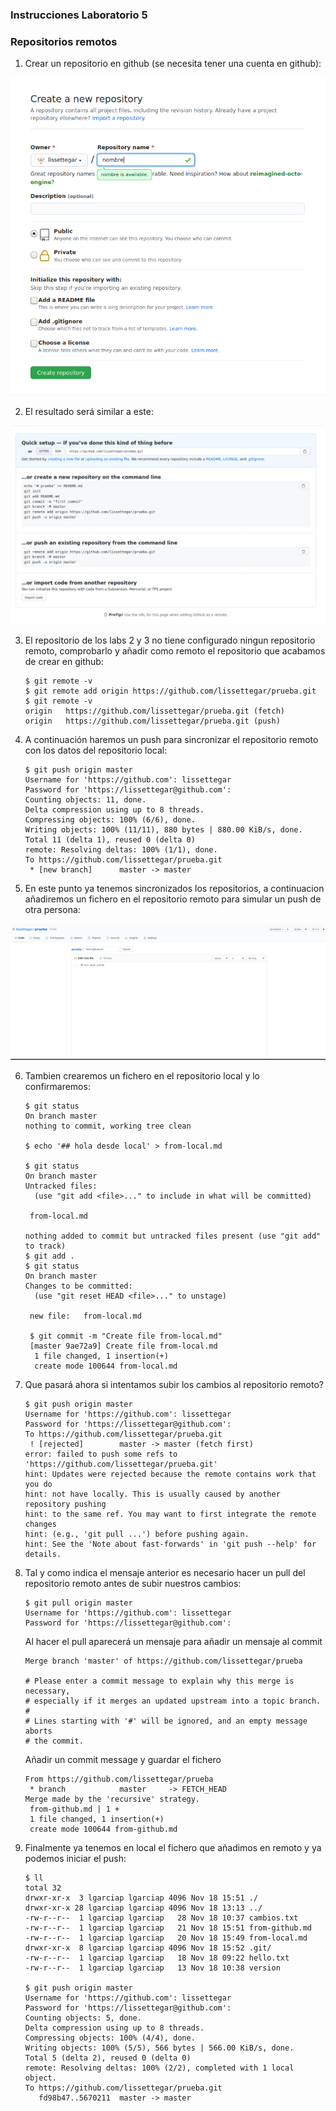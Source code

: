 ### Instrucciones Laboratorio 5

### Repositorios remotos

1. Crear un repositorio en github (se necesita tener una cuenta en github):

 ![alt github-1][github-1]

 [github-1]: ../imagenes/github-1.png

2. El resultado será similar a este:

 ![alt github-2][github-2]

 [github-2]: ../imagenes/github-2.png

3. El repositorio de los labs 2 y 3 no tiene configurado ningun repositorio remoto, comprobarlo y añadir como remoto el repositorio que acabamos de crear en github:

       $ git remote -v
       $ git remote add origin https://github.com/lissettegar/prueba.git
       $ git remote -v
       origin	https://github.com/lissettegar/prueba.git (fetch)
       origin	https://github.com/lissettegar/prueba.git (push)

4. A continuación haremos un push para sincronizar el repositorio remoto con los datos del repositorio local:

       $ git push origin master
       Username for 'https://github.com': lissettegar
       Password for 'https://lissettegar@github.com':
       Counting objects: 11, done.
       Delta compression using up to 8 threads.
       Compressing objects: 100% (6/6), done.
       Writing objects: 100% (11/11), 880 bytes | 880.00 KiB/s, done.
       Total 11 (delta 1), reused 0 (delta 0)
       remote: Resolving deltas: 100% (1/1), done.
       To https://github.com/lissettegar/prueba.git
        * [new branch]      master -> master

5. En este punto ya tenemos sincronizados los repositorios, a continuacion añadiremos un fichero en el repositorio remoto para simular un push de otra persona:

 ![alt github-3][github-3]

 [github-3]: ../imagenes/github-3.png

6. Tambien crearemos un fichero en el repositorio local y lo confirmaremos:

       $ git status
       On branch master
       nothing to commit, working tree clean

       $ echo '## hola desde local' > from-local.md

       $ git status
       On branch master
       Untracked files:
         (use "git add <file>..." to include in what will be committed)

       	from-local.md

       nothing added to commit but untracked files present (use "git add" to track)
       $ git add .
       $ git status
       On branch master
       Changes to be committed:
         (use "git reset HEAD <file>..." to unstage)

       	new file:   from-local.md

        $ git commit -m "Create file from-local.md"
        [master 9ae72a9] Create file from-local.md
         1 file changed, 1 insertion(+)
         create mode 100644 from-local.md

7. Que pasará ahora si intentamos subir los cambios al repositorio remoto?

       $ git push origin master
       Username for 'https://github.com': lissettegar
       Password for 'https://lissettegar@github.com':
       To https://github.com/lissettegar/prueba.git
        ! [rejected]        master -> master (fetch first)
       error: failed to push some refs to 'https://github.com/lissettegar/prueba.git'
       hint: Updates were rejected because the remote contains work that you do
       hint: not have locally. This is usually caused by another repository pushing
       hint: to the same ref. You may want to first integrate the remote changes
       hint: (e.g., 'git pull ...') before pushing again.
       hint: See the 'Note about fast-forwards' in 'git push --help' for details.

8. Tal y como indica el mensaje anterior es necesario hacer un pull del repositorio remoto antes de subir nuestros cambios:

       $ git pull origin master
       Username for 'https://github.com': lissettegar
       Password for 'https://lissettegar@github.com':

    Al hacer el pull aparecerá un mensaje para añadir un mensaje al commit

       Merge branch 'master' of https://github.com/lissettegar/prueba

       # Please enter a commit message to explain why this merge is necessary,
       # especially if it merges an updated upstream into a topic branch.
       #
       # Lines starting with '#' will be ignored, and an empty message aborts
       # the commit.

    Añadir un commit message y guardar el fichero

       From https://github.com/lissettegar/prueba
        * branch            master     -> FETCH_HEAD
       Merge made by the 'recursive' strategy.
        from-github.md | 1 +
        1 file changed, 1 insertion(+)
        create mode 100644 from-github.md

9. Finalmente ya tenemos en local el fichero que añadimos en remoto y ya podemos iniciar el push:

       $ ll
       total 32
       drwxr-xr-x  3 lgarciap lgarciap 4096 Nov 18 15:51 ./
       drwxr-xr-x 28 lgarciap lgarciap 4096 Nov 18 13:13 ../
       -rw-r--r--  1 lgarciap lgarciap   28 Nov 18 10:37 cambios.txt
       -rw-r--r--  1 lgarciap lgarciap   21 Nov 18 15:51 from-github.md
       -rw-r--r--  1 lgarciap lgarciap   20 Nov 18 15:49 from-local.md
       drwxr-xr-x  8 lgarciap lgarciap 4096 Nov 18 15:52 .git/
       -rw-r--r--  1 lgarciap lgarciap   18 Nov 18 09:22 hello.txt
       -rw-r--r--  1 lgarciap lgarciap   13 Nov 18 10:38 version

       $ git push origin master
       Username for 'https://github.com': lissettegar
       Password for 'https://lissettegar@github.com':
       Counting objects: 5, done.
       Delta compression using up to 8 threads.
       Compressing objects: 100% (4/4), done.
       Writing objects: 100% (5/5), 566 bytes | 566.00 KiB/s, done.
       Total 5 (delta 2), reused 0 (delta 0)
       remote: Resolving deltas: 100% (2/2), completed with 1 local object.
       To https://github.com/lissettegar/prueba.git
          fd98b47..5670211  master -> master
                                                                    
